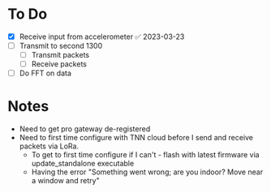 # To Do 
- [x] Receive input from accelerometer ✅ 2023-03-23
- [ ] Transmit to second 1300
	- [ ] Transmit packets
	- [ ] Receive packets
- [ ] Do FFT on data 

# Notes 
- Need to get pro gateway de-registered
- Need to first time configure with TNN cloud before I send and receive packets via LoRa. 
	- To get to first time configure if I can't - flash with latest firmware via update_standalone executable
	- Having the error "Something went wrong; are you indoor? Move near a window and retry"